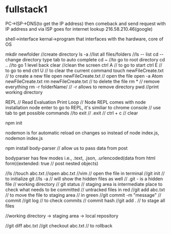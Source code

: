 # fullstack1
PC->ISP->DNS(to get the IP address) then comeback and send request with IP address and via ISP goes for internet lookup
216.58.210.46(google)

shell->interface
kernal->program that interfaces with the hardware, core of OS

mkdir newfolder //create directory
ls -a //list all files/folders //ls -- list
cd -- change directory  type tab to auto complete
cd ~ //to go to root directory
cd .. //to go 1 level back
clear //clean the screen
ctrl A // to go to start
ctrl E // to go to end
ctrl U // to clear the current command
touch newFileCreate.txt // to create a new file
open newFileCreate.txt // open the file
open -a Atom newFileCreate.txt
rm newFileCreate.txt // to delete the file
rm * // remove everything
rm -r folderName/ // -r allows to remove directory
pwd //print working directory

REPL // Read Evaluation Print Loop // Node REPL comes with node installation
node enter to go to REPL, it's similiar to chrome console // use tab to get possible commands
//to exit // .exit // ctrl + c // clear 

npm init

nodemon is for automatic reload on changes so instead of node index.js, nodemon index.js

npm install body-parser // allow us to pass data from post

bodyparser has few modes i.e., .text, .json, .urlencoded(data from html form)(extended: true // post nested objects)

//ls
//touch abc.txt
//open abc.txt
//vim // open the file in terminal
//git init // to initialize git
//ls -a // will show the hidden files as well // .git - is a hidden file // working directory
// git status // staging area is intermediate place to check what needs to be committed // untracked files in red
//git add abc.txt // to move the file to staging area // in green
//git commit -m "message" // commit
//git log // to check commits // commit hash
//git add . // to stage all files

//working directory -> staging area -> local repository

//git diff abc.txt
//git checkout abc.txt // to rollback